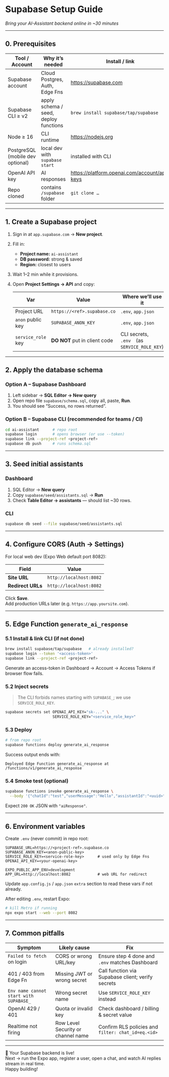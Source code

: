 # Supabase Setup Guide  
_Bring your AI-Assistant backend online in ~30 minutes_

---

## 0. Prerequisites

| Tool / Account | Why it’s needed | Install / link |
|----------------|-----------------|----------------|
| Supabase account | Cloud Postgres, Auth, Edge Fns | https://supabase.com |
| Supabase CLI ≥ v2 | apply schema / seed, deploy functions | `brew install supabase/tap/supabase` |
| Node ≥ 16 | CLI runtime | https://nodejs.org |
| PostgreSQL (mobile dev optional) | local dev with `supabase start` | installed with CLI |
| OpenAI API key | AI responses | https://platform.openai.com/account/api-keys |
| Repo cloned | contains `/supabase` folder | `git clone …` |

---

## 1. Create a Supabase project

1. Sign in at `app.supabase.com` → **New project**.  
2. Fill in:
   - **Project name:** `ai-assistant`
   - **DB password:** strong & saved
   - **Region:** closest to users  
3. Wait 1–2 min while it provisions.  
4. Open **Project Settings → API** and copy:

   | Var | Value | Where we’ll use it |
   |-----|-------|--------------------|
   | Project URL | `https://<ref>.supabase.co` | `.env`, `app.json` |
   | `anon` public key | `SUPABASE_ANON_KEY` | `.env`, `app.json` |
   | `service_role` key | **DO NOT** put in client code | CLI secrets, `.env` (as `SERVICE_ROLE_KEY`) |

---

## 2. Apply the database schema

### Option A – Supabase Dashboard

1. Left sidebar → **SQL Editor → New query**  
2. Open repo file `supabase/schema.sql`, copy all, paste, **Run**.  
3. You should see “Success, no rows returned”.

### Option B – Supabase CLI (recommended for teams / CI)

```bash
cd ai-assistant      # repo root
supabase login       # opens browser (or use --token)
supabase link --project-ref <project-ref>
supabase db push     # runs schema.sql
```

---

## 3. Seed initial assistants

### Dashboard

1. SQL Editor → **New query**  
2. Copy `supabase/seed/assistants.sql` → **Run**  
3. Check **Table Editor → assistants** — should list ~30 rows.

### CLI

```bash
supabase db seed --file supabase/seed/assistants.sql
```

---

## 4. Configure CORS (Auth → Settings)

For local web dev (Expo Web default port 8082):

| Field | Value |
|-------|-------|
| **Site URL** | `http://localhost:8082` |
| **Redirect URLs** | `http://localhost:8082` |

Click **Save**.  
Add production URLs later (e.g. `https://app.yoursite.com`).

---

## 5. Edge Function `generate_ai_response`

### 5.1 Install & link CLI (if not done)

```bash
brew install supabase/tap/supabase   # already installed?
supabase login --token '<access-token>'
supabase link --project-ref <project-ref>
```

Generate an access-token in Dashboard → Account → Access Tokens if browser flow fails.

### 5.2 Inject secrets

> The CLI forbids names starting with `SUPABASE_`; we use `SERVICE_ROLE_KEY`.

```bash
supabase secrets set OPENAI_API_KEY="sk-..." \
                     SERVICE_ROLE_KEY="<service_role_key>"
```

### 5.3 Deploy

```bash
# from repo root
supabase functions deploy generate_ai_response
```

Success output ends with:

```
Deployed Edge Function generate_ai_response at /functions/v1/generate_ai_response
```

### 5.4 Smoke test (optional)

```bash
supabase functions invoke generate_ai_response \
  --body '{"chatId":"test","userMessage":"Hello","assistantId":"<uuid>"}'
```

Expect `200 OK` JSON with `"aiResponse"`.

---

## 6. Environment variables

Create `.env` (never commit) in repo root:

```
SUPABASE_URL=https://<project-ref>.supabase.co
SUPABASE_ANON_KEY=<anon-public-key>
SERVICE_ROLE_KEY=<service-role-key>      # used only by Edge Fns
OPENAI_API_KEY=<your-openai-key>

EXPO_PUBLIC_APP_ENV=development
APP_URL=http://localhost:8082            # web URL for redirect
```

Update `app.config.js` / `app.json` `extra` section to read these vars if not already.

After editing `.env`, restart Expo:

```bash
# kill Metro if running
npx expo start --web --port 8082
```

---

## 7. Common pitfalls

| Symptom | Likely cause | Fix |
|---------|--------------|-----|
| `Failed to fetch` on login | CORS or wrong URL/key | Ensure step 4 done and `.env` matches Dashboard |
| 401 / 403 from Edge Fn | Missing JWT or wrong secret | Call function via Supabase client; verify secrets |
| `Env name cannot start with SUPABASE_` | Wrong secret name | Use `SERVICE_ROLE_KEY` instead |
| OpenAI 429 / 401 | Quota or invalid key | Check dashboard / billing & secret value |
| Realtime not firing | Row Level Security or channel name | Confirm RLS policies and `filter: chat_id=eq.<id>` |

---

🎉 Your Supabase backend is live!  
Next → run the Expo app, register a user, open a chat, and watch AI replies stream in real time.  
Happy building!
